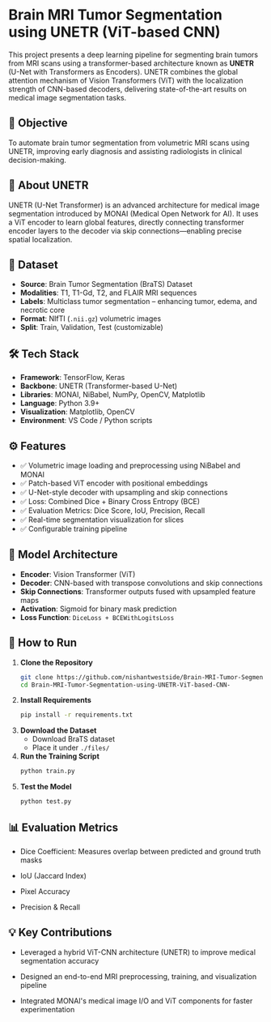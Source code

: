 # Brain MRI Tumor Segmentation using UNETR (ViT-based CNN)

This project presents a deep learning pipeline for segmenting brain tumors from MRI scans using a transformer-based architecture known as **UNETR** (U-Net with Transformers as Encoders). UNETR combines the global attention mechanism of Vision Transformers (ViT) with the localization strength of CNN-based decoders, delivering state-of-the-art results on medical image segmentation tasks.

## 🎯 Objective

To automate brain tumor segmentation from volumetric MRI scans using UNETR, improving early diagnosis and assisting radiologists in clinical decision-making.

## 🧠 About UNETR

UNETR (U-Net Transformer) is an advanced architecture for medical image segmentation introduced by MONAI (Medical Open Network for AI). It uses a ViT encoder to learn global features, directly connecting transformer encoder layers to the decoder via skip connections—enabling precise spatial localization.

## 📁 Dataset

- **Source**: Brain Tumor Segmentation (BraTS) Dataset
- **Modalities**: T1, T1-Gd, T2, and FLAIR MRI sequences
- **Labels**: Multiclass tumor segmentation – enhancing tumor, edema, and necrotic core
- **Format**: NIfTI (`.nii.gz`) volumetric images
- **Split**: Train, Validation, Test (customizable)

## 🛠️ Tech Stack

- **Framework**: TensorFlow, Keras
- **Backbone**: UNETR (Transformer-based U-Net)
- **Libraries**: MONAI, NiBabel, NumPy, OpenCV, Matplotlib
- **Language**: Python 3.9+
- **Visualization**: Matplotlib, OpenCV
- **Environment**: VS Code / Python scripts

## ⚙️ Features

- ✅ Volumetric image loading and preprocessing using NiBabel and MONAI
- ✅ Patch-based ViT encoder with positional embeddings
- ✅ U-Net-style decoder with upsampling and skip connections
- ✅ Loss: Combined Dice + Binary Cross Entropy (BCE)
- ✅ Evaluation Metrics: Dice Score, IoU, Precision, Recall
- ✅ Real-time segmentation visualization for slices
- ✅ Configurable training pipeline

## 🧪 Model Architecture

- **Encoder**: Vision Transformer (ViT)
- **Decoder**: CNN-based with transpose convolutions and skip connections
- **Skip Connections**: Transformer outputs fused with upsampled feature maps
- **Activation**: Sigmoid for binary mask prediction
- **Loss Function**: `DiceLoss + BCEWithLogitsLoss`

## 🚀 How to Run

1. **Clone the Repository**
   ```bash
   git clone https://github.com/nishantwestside/Brain-MRI-Tumor-Segmentation-using-UNETR-ViT-based-CNN-.git
   cd Brain-MRI-Tumor-Segmentation-using-UNETR-ViT-based-CNN-
2. **Install Requirements**
   ```bash
   pip install -r requirements.txt
3. **Download the Dataset**
   - Download BraTS dataset
   - Place it under `./files/`
4. **Run the Training Script**
   ```bash
   python train.py
5. **Test the Model**
   ```bash
   python test.py

## 📊 Evaluation Metrics

- Dice Coefficient: Measures overlap between predicted and ground truth masks

- IoU (Jaccard Index)

- Pixel Accuracy

- Precision & Recall

## 💡 Key Contributions

- Leveraged a hybrid ViT-CNN architecture (UNETR) to improve medical segmentation accuracy

- Designed an end-to-end MRI preprocessing, training, and visualization pipeline

- Integrated MONAI's medical image I/O and ViT components for faster experimentation
